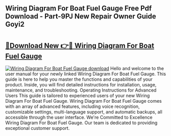 ## Wiring Diagram For Boat Fuel Gauge Free Pdf Download - Part-9PJ New Repair Owner Guide Goyi2

# <h2><a href="http://dfjteqp.blite.top/?on=Wiring+Diagram+For+Boat+Fuel+Gauge">🔗Download New 👉🔴 Wiring Diagram For Boat Fuel Gauge</a></h2>

[![Wiring Diagram For Boat Fuel Gauge download](https://i.imgur.com/lujVjoI.png)](http://dfjteqp.blite.top/?on=Wiring+Diagram+For+Boat+Fuel+Gauge)
Hello and welcome to the user manual for your newly linked Wiring Diagram For Boat Fuel Gauge. This guide is here to help you master the functions and capabilities of your product. Inside, you will find detailed instructions for installation, usage, maintenance, and troubleshooting. Operating Instructions for Advanced Users This guide is tailored to experienced users of your new Wiring Diagram For Boat Fuel Gauge. Wiring Diagram For Boat Fuel Gauge comes with an array of advanced features, including voice recognition, customizable settings, multi-language support, and automatic backups, all accessible through the user interface. We're Committed to Excellence Wiring Diagram For Boat Fuel Gauge. Our team is dedicated to providing exceptional customer support.
